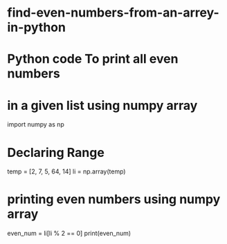 # find-even-numbers-from-an-arrey-in-python

# Python code To print all even numbers
# in a given list using numpy array
import numpy as np
 
# Declaring Range
temp = [2, 7, 5, 64, 14]
li = np.array(temp)
 
# printing even numbers using numpy array
even_num = li[li % 2 == 0]
print(even_num)
